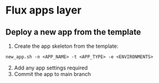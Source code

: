 # Flux apps layer

## Deploy a new app from the template

1. Create the app skeleton from the template:
```
new_app.sh -n <APP_NAME> -t <APP_TYPE> -e <ENVIRONMENTS>
```
2. Add any app settings required
3. Commit the app to main branch
